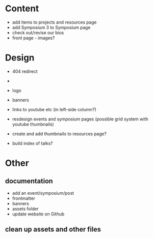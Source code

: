 # Content
* add items to projects and resources page
* add Symposium 3 to Symposium page
* check out/revise our bios
* front page - images? 

# Design
* 404 redirect
* 
* logo
* banners
* links to youtube etc (in left-side column?)
* resdesign events and symposium pages (possible grid system with youtube thumbnails)
* create and add thumbnails to resources page?

* build index of talks?

# Other

## documentation
* add an event/symposium/post
* frontmatter
* banners
* assets folder
* update website on Github

## clean up assets and other files
